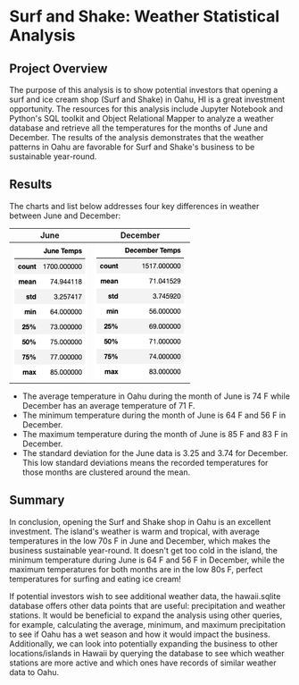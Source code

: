 # Surf and Shake: Weather Statistical Analysis

## Project Overview
The purpose of this analysis is to show potential investors that opening a surf and ice cream shop (Surf and Shake) in Oahu, HI is a great investment opportunity. The resources for this analysis include Jupyter Notebook and Python's SQL toolkit and Object Relational Mapper to analyze a weather database and retrieve all the temperatures for the months of June and December. The results of the analysis demonstrates that the weather patterns in Oahu are favorable for Surf and Shake's business to be sustainable year-round. 

## Results
The charts and list below addresses four key differences in weather between June and December:

June  |  December
:----:|:---------:
![jun_temps](https://github.com/fabeza/surfs_up/blob/eb58118d927426e9e7e27156983dedb70cd98138/jun_temps.png) | ![dec_temps](https://github.com/fabeza/surfs_up/blob/eb58118d927426e9e7e27156983dedb70cd98138/dec_temps.png)

* The average temperature in Oahu during the month of June is 74 F while December has an average temperature of 71 F.
* The minimum temperature during the month of June is 64 F and 56 F in December.
* The maximum temperature during the month of June is 85 F and 83 F in December.
* The standard deviation for the June data is 3.25 and 3.74 for December. This low standard deviations means the recorded temperatures for those months are clustered around the mean.

## Summary
In conclusion, opening the Surf and Shake shop in Oahu is an excellent investment. The island's weather is warm and tropical, with average temperatures in the low 70s F in June and December, which makes the business sustainable year-round. It doesn't get too cold in the island, the minimum temperature during June is 64 F and 56 F in December, while the maximum temperatures for both months are in the low 80s F, perfect temperatures for surfing and eating ice cream! 

If potential investors wish to see additional weather data, the hawaii.sqlite database offers other data points that are useful: precipitation and weather stations. It would be beneficial to expand the analysis using other queries, for example, calculating the average, minimum, and maximum precipitation to see if Oahu has a wet season and how it would impact the business. Additionally, we can look into potentially expanding the business to other locations/islands in Hawaii by querying the database to see which weather stations are more active and which ones have records of similar weather data to Oahu. 

